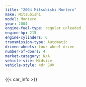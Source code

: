 ```yaml
---
title: "2004 Mitsubishi Montero"
make: Mitsubishi
model: Montero
year: 2004
engine-fuel-type: regular unleaded
engine-hp: 215
engine-cylinders: 6
transmission-type: Automatic
driven-wheels: four wheel drive
number-of-doors: 4
market-category: N/A
vehicle-size: Midsize
vehicle-style: 4dr SUV
---
```


{{< car_info >}}
